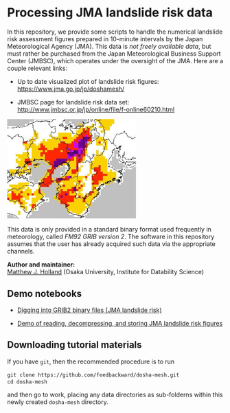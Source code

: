 # Processing JMA landslide risk data

In this repository, we provide some scripts to handle the numerical landslide risk assessment figures prepared in 10-minute intervals by the Japan Meteorological Agency (JMA). This data is  *not freely available data*, but must rather be purchased from the Japan Meteorological Business Support Center (JMBSC), which operates under the oversight of the JMA. Here are a couple relevant links:

- Up to date visualized plot of landslide risk figures:<br> https://www.jma.go.jp/jp/doshamesh/

- JMBSC page for landslide risk data set:<br> http://www.jmbsc.or.jp/jp/online/file/f-online60210.html

<img src="img/dosha_example.jpeg" width="300">

This data is only provided in a standard binary format used frequently in meteorology, called *FM92 GRIB version 2*. The software in this repository assumes that the user has already acquired such data via the appropriate channels.

__Author and maintainer:__<br>
<a href="http://feedbackward.com/">Matthew J. Holland</a> (Osaka University, Institute for Datability Science)


## Demo notebooks

- <a href="http://nbviewer.jupyter.org/github/feedbackward/dosha-mesh/blob/master/demo_binary_contents.ipynb">Digging into GRIB2 binary files (JMA landslide risk)</a>

- <a href="http://nbviewer.jupyter.org/github/feedbackward/dosha-mesh/blob/master/demo_usage.ipynb">Demo of reading, decompressing, and storing JMA landslide risk figures</a>


## Downloading tutorial materials

If you have `git`, then the recommended procedure is to run

```
git clone https://github.com/feedbackward/dosha-mesh.git
cd dosha-mesh
```

and then go to work, placing any data directories as sub-folderns within this newly created `dosha-mesh` directory.




